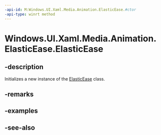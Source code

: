 ```yaml
---
-api-id: M:Windows.UI.Xaml.Media.Animation.ElasticEase.#ctor
-api-type: winrt method
---
```


<!-- Method syntax
public ElasticEase()
-->

# Windows.UI.Xaml.Media.Animation.ElasticEase.ElasticEase

## -description
Initializes a new instance of the [ElasticEase](elasticease.md) class.


## -remarks

## -examples

## -see-also
